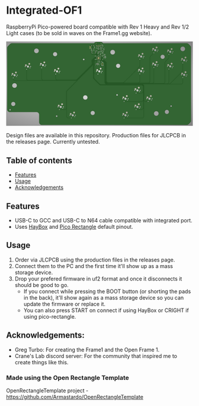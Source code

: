 # Integrated-OF1
RaspberryPi Pico-powered board compatible with Rev 1 Heavy and Rev 1/2 Light cases (to be sold in waves on the Frame1.gg website).
  
<p align="center">
  <img src="https://github.com/Armastardo/Integrated-OF1/blob/main/Pictures/Render.png?raw=true" />
</p>

Design files are available in this repository. Production files for JLCPCB in the releases page. Currently untested.

## Table of contents
* [Features](#features)
* [Usage](#usage)
* [Acknowledgements](#acknowledgements)

## Features
- USB-C to GCC and USB-C to N64 cable compatible with integrated port.
- Uses [HayBox](https://github.com/JonnyHaystack/HayBox) and [Pico Rectangle](https://github.com/JulienBernard3383279/pico-rectangle) default pinout.

## Usage
1. Order via JLCPCB using the production files in the releases page.
2. Connect them to the PC and the first time it'll show up as a mass storage device.
3. Drop your prefered firmware in uf2 format and once it disconnects it should be good to go.
	- If you connect while pressing the BOOT button (or shorting the pads in the back), it'll show again as a mass storage device so you can update the firmware or replace it.
	- You can also press START on connect if using HayBox or CRIGHT if using pico-rectangle.

## Acknowledgements:
- Greg Turbo: For creating the Frame1 and the Open Frame 1.
- Crane's Lab discord server: For the community that inspired me to create things like this.

### Made using the Open Rectangle Template
OpenRectangleTemplate project - https://github.com/Armastardo/OpenRectangleTemplate
